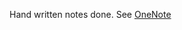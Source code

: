 Hand written notes done. See [OneNote](https://onedrive.live.com/redir?resid=1AFE2D221CFD3E54%21137&page=Edit&wd=target%287-forms.one%7C3df3c2cf-33e8-6746-a1f1-2d6d057a4b01%2F%29&wdorigin=717)
